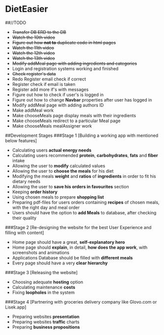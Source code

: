 # DietEasier

##//TODO
- ~~Transfer DB ERD to the DB~~
- ~~Watch the 10th video~~
- ~~Figure out how **not to** duplicate code in html pages~~
- ~~Watch the 11th video~~
- ~~Watch the 12th video~~
- ~~Watch the 13th video~~
- ~~Modify addMeal page with adding ingredients and categories~~
- Login and registration systems working and finished
- ~~Check register's data~~
- Redo Register email check if correct
- Register check if email is taken
- Register add more if's with messages
- Figure out how to check if user's is logged in
- Figure out how to change **Navbar** properties after user has logged in
- Modify addMeal page with adding authors ID
- Make addMeal work
- Make chooseMeals page display meals with their ingredients
- Make chooseMeals redirect to a particular Meal page
- Make chooseMeals mealAssigner work

##Development Stages
###Stage 1 [Building a working app with mentioned below features]
- Calculating users **actual energy needs**
- Calculating users recommended **protein**, **carbohydrates**, **fats** and **fiber** intake
- Allowing the user to **modify** calculated values
- Allowing the user to **choose the meals** for his diet
- Modifying the meals **weight** and **ratios** of **ingredients** in order to fit his dietary needs
- Allowing the user to **save his orders in favourites** section
- Keeping **order history**
- Using chosen meals to prepare **shopping list**
- Preparing pdf-files for users orders containing **recipes** of chosen meals, with the right day and meal order
- Users should have the option to **add Meals** to database, after checking their quality

###Stage 2 [Re-designing the website for the best User Experience and filling with content]
- Home page should have a great, **self-explanatory hero**
- Home page should **explain**, in detail, **how does the app work**, with screenshots and animations
- Applications Database should be filled with **different meals**
- Every page should have a very **clear hierarchy**

###Stage 3 [Releasing the website]
- Choosing adequate **hosting** option
- Calculating maintenance **costs**
- Fixing **loopholes** in the system

###Stage 4 [Partnering with groceries delivery company like Glovo.com or Lisek.app]
- Preparing websites **presentation**
- Preparing websites **traffic** charts
- Preparing **business propositions**